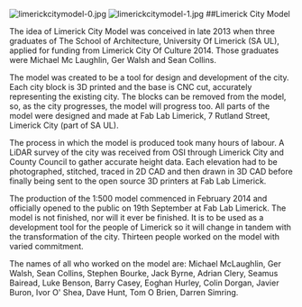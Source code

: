 ![limerickcitymodel-0.jpg]({{site.baseurl}}/app/img/events/limerickcitymodel-0.jpg)
![limerickcitymodel-1.jpg]({{site.baseurl}}/app/img/events/limerickcitymodel-1.jpg)
##Limerick City Model

The idea of Limerick City Model was conceived in late 2013 when three graduates of The School of Architecture, University Of Limerick (SA UL), applied for funding from Limerick City Of Culture 2014. Those graduates were Michael Mc Laughlin, Ger Walsh and Sean Collins. 

The model was created to be a tool for design and development of the city. Each city block is 3D printed and the base is CNC cut, accurately representing the existing city. The blocks can be removed from the model, so, as the city progresses, the model will progress too. All parts of the model were designed and made at Fab Lab Limerick, 7 Rutland Street, Limerick City (part of SA UL).
 
The process in which the model is produced took many hours of labour. A LiDAR survey of the city was received from OSI through Limerick City and County Council to gather accurate height data. Each elevation had to be photographed, stitched, traced in 2D CAD and then drawn in 3D CAD before finally being sent to the open source 3D printers at Fab Lab Limerick.

The production of the 1:500 model commenced in February 2014 and officially opened to the public on 19th September at Fab Lab Limerick. The model is not finished, nor will it ever be finished. It is to be used as a development tool for the people of Limerick so it will change in tandem with the transformation of the city. Thirteen people worked on the model with varied commitment.
 
The names of all who worked on the model are:
Michael McLaughlin, Ger Walsh, Sean Collins, Stephen Bourke, Jack Byrne, Adrian Clery, Seamus Bairead, Luke Benson, Barry Casey, Eoghan Hurley, Colin Dorgan, Javier Buron, Ivor O' Shea, Dave Hunt, Tom O Brien, Darren Simring.
